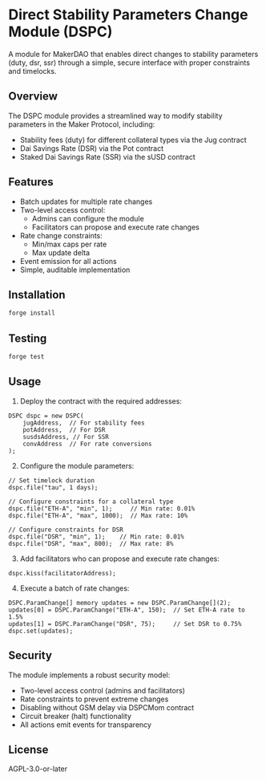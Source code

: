 # Direct Stability Parameters Change Module (DSPC)

A module for MakerDAO that enables direct changes to stability parameters (duty, dsr, ssr) through a simple, secure interface with proper constraints and timelocks.

## Overview

The DSPC module provides a streamlined way to modify stability parameters in the Maker Protocol, including:
- Stability fees (duty) for different collateral types via the Jug contract
- Dai Savings Rate (DSR) via the Pot contract
- Staked Dai Savings Rate (SSR) via the sUSD contract

## Features

- Batch updates for multiple rate changes
- Two-level access control:
  - Admins can configure the module
  - Facilitators can propose and execute rate changes
- Rate change constraints:
  - Min/max caps per rate
  - Max update delta
- Event emission for all actions
- Simple, auditable implementation

## Installation

```bash
forge install
```

## Testing

```bash
forge test
```

## Usage

1. Deploy the contract with the required addresses:
```solidity
DSPC dspc = new DSPC(
    jugAddress,  // For stability fees
    potAddress,  // For DSR
    susdsAddress, // For SSR
    convAddress  // For rate conversions
);
```

2. Configure the module parameters:
```solidity
// Set timelock duration
dspc.file("tau", 1 days);

// Configure constraints for a collateral type
dspc.file("ETH-A", "min", 1);     // Min rate: 0.01%
dspc.file("ETH-A", "max", 1000);  // Max rate: 10%

// Configure constraints for DSR
dspc.file("DSR", "min", 1);    // Min rate: 0.01%
dspc.file("DSR", "max", 800);  // Max rate: 8%
```

3. Add facilitators who can propose and execute rate changes:
```solidity
dspc.kiss(facilitatorAddress);
```

4. Execute a batch of rate changes:
```solidity
DSPC.ParamChange[] memory updates = new DSPC.ParamChange[](2);
updates[0] = DSPC.ParamChange("ETH-A", 150);  // Set ETH-A rate to 1.5%
updates[1] = DSPC.ParamChange("DSR", 75);     // Set DSR to 0.75%
dspc.set(updates);
```

## Security

The module implements a robust security model:
- Two-level access control (admins and facilitators)
- Rate constraints to prevent extreme changes
- Disabling without GSM delay via DSPCMom contract
- Circuit breaker (halt) functionality
- All actions emit events for transparency

## License

AGPL-3.0-or-later
